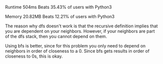 Runtime
504ms
Beats 35.43% of users with Python3

Memory
20.82MB
Beats 12.21% of users with Python3


The reason why dfs doesn't work is that the recursive definition implies that you
are dependent on your neighbors. However, if your neighbors are part of the
dfs stack, then you cannot depend on them.

Using bfs is better, since for this problem you only need to depend on neighbors
in order of closeness to a 0. Since bfs gets results in order of closeness to 0s,
this is okay.
